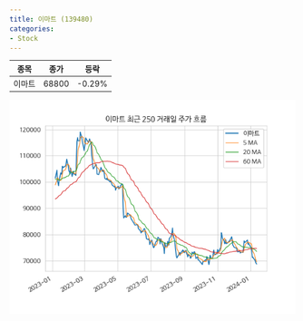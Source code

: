 ```yaml
---
title: 이마트 (139480)
categories:
- Stock
---
```


|종목|종가|등락|
|----|----|----|
|이마트|68800|-0.29%|

<!-- more -->

![139480](/assets/images/stock/139480.png)